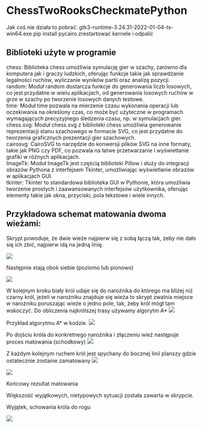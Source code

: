 # ChessTwoRooksCheckmatePython

Jak coś nie działa to pobrać:
gtk3-runtime-3.24.31-2022-01-04-ts-win64.exe
pip install pycairo
zrestartować kernele i odpalić


## Biblioteki użyte w programie
chess: Biblioteka chess umożliwia symulację gier w szachy, zarówno dla komputera jak i graczy ludzkich, oferując funkcje takie jak sprawdzanie legalności ruchów, wyliczanie wyników partii oraz analizę pozycji.<br>
random: Moduł random dostarcza funkcje do generowania liczb losowych, co jest przydatne w wielu aplikacjach, od generowania losowych ruchów w grze w szachy po tworzenie losowych danych testowe.<br>
time: Moduł time pozwala na mierzenie czasu wykonania operacji lub oczekiwania na określony czas, co może być użyteczne w programach wymagających precyzyjnego śledzenia czasu, np. w symulacjach gier.<br>
chess.svg: Moduł chess.svg z biblioteki chess umożliwia generowanie reprezentacji stanu szachowego w formacie SVG, co jest przydatne do tworzenia graficznych prezentacji gier szachowych.<br>
cairosvg: CairoSVG to narzędzie do konwersji plików SVG na inne formaty, takie jak PNG czy PDF, co pozwala na łatwe przetwarzanie i wyświetlanie grafiki w różnych aplikacjach.<br>
ImageTk: Moduł ImageTk jest częścią biblioteki Pillow i służy do integracji obrazów Pythona z interfejsem Tkinter, umożliwiając wyświetlanie obrazów w aplikacjach GUI.<br>
tkinter: Tkinter to standardowa biblioteka GUI w Pythonie, która umożliwia tworzenie prostych i zaawansowanych interfejsów użytkownika, oferując elementy takie jak okna, przyciski, pola tekstowe i wiele innych.<br>


## Przykładowa schemat matowania dwoma wieżami:
<p align="left">
  <p>
    Skrypt powoduje, że dwie wieże najpierw się z sobą łączą tak, żeby nie dało się ich zbić, najpierw idą na jedną linię.
  </p>
  <img src="https://github.com/KonraW/ChessTwoRooksCheckmatePython/assets/64143856/5cc8a23f-e5f0-43cb-a45b-4207851dfef6" />    
  <br />
</p>

<p align="left">
  <p>
    Następnie stają obok siebie (poziomo lub pionowo)
  </p>
  <img src="https://github.com/KonraW/ChessTwoRooksCheckmatePython/assets/64143856/63a1a226-f9a5-4228-b820-602d4b7eec7f" />    
  <br />
</p>

<p align="left">
  W kolejnym kroku biały król udaje się do narożnika do którego ma bliżej niż czarny król, jeżeli w narożniku znajduje się wieża to skrypt zwalnia miejsce w narożniku poruszając wieże o jedno pole, tak, żeby król mógł tam wskoczyć.
  Do obliczenia najkrótszej trasy używamy algorytm A*
  <img src="https://github.com/KonraW/ChessTwoRooksCheckmatePython/assets/64143856/50de2fa0-c93c-425b-8c20-42fffd5d8d06" />
</p>

<p align="left">
  Przykład algorytmu A* w kodzie.
  <img src="https://github.com/KonraW/ChessTwoRooksCheckmatePython/assets/64143856/1dc6aacd-8cde-46ea-9cad-998b1c1f139f" />
</p>


<p align="left">
  Po dojściu króla do konkretnego narożnika i złączeniu wież następuje proces matowania (schodkowy)
  <img src="https://github.com/KonraW/ChessTwoRooksCheckmatePython/assets/64143856/dbc57080-cf67-4b62-a6bc-8064d74b0a5f" />
</p>

<p align="left">
  Z każdym kolejnym ruchem król jest spychany do bocznej linii planszy gdzie ostatecznie zostanie zamatowany
  <img src="https://github.com/KonraW/ChessTwoRooksCheckmatePython/assets/64143856/9a8fbdf5-d33b-4ec1-8b2a-30f32cfab306" />
</p>

<p align="left">
  <img src="https://github.com/KonraW/ChessTwoRooksCheckmatePython/assets/64143856/948c7edf-8721-40f8-b9cc-0d71798f2b0b" />
</p>
  Końcowy rezultat matowania

Większość wyjątkowych, nietypowych sytuacji została zawarta w skrypcie.

Wyjątek, schowania króla do rogu
<p align="left">
  <img src="https://github.com/KonraW/ChessTwoRooksCheckmatePython/assets/64143856/cef746ba-7294-4984-a4a0-e5a3e4840965" />
</p>


